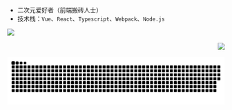 - 二次元爱好者（前端搬砖人士）
- 技术栈：`Vue`、`React`、`Typescript`、`Webpack`、`Node.js`

 <img src="https://github-readme-stats.vercel.app/api?username=diy4869&show_icons=true&text_color=24292e&bg_color=ffffff&hide_title=true">

<p align="right">
<img src="https://visitor-badge.glitch.me/badge?page_id=diy4869.diy4869" />
</p>

![snake gif](https://github.com/qianxi0410/qianxi0410/blob/output/github-contribution-grid-snake.svg)

